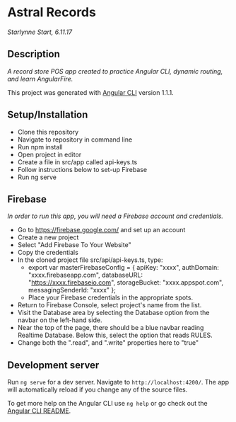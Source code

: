# Astral Records
  _Starlynne Start, 6.11.17_

## Description

_A record store POS app created to practice Angular CLI, dynamic routing, and learn AngularFire._


This project was generated with [Angular CLI](https://github.com/angular/angular-cli) version 1.1.1.

## Setup/Installation
* Clone this repository
* Navigate to repository in command line
* Run npm install
* Open project in editor
* Create a file in src/app called api-keys.ts
* Follow instructions below to set-up Firebase
* Run ng serve

## Firebase

_In order to run this app, you will need a Firebase account and credentials._
* Go to https://firebase.google.com/ and set up an account
* Create a new project
* Select "Add Firebase To Your Website"
* Copy the credentials
* In the cloned project file src/api/api-keys.ts, type:
  * export var masterFirebaseConfig = {
    apiKey: "xxxx",
    authDomain: "xxxx.firebaseapp.com",
    databaseURL: "https://xxxx.firebaseio.com",
    storageBucket: "xxxx.appspot.com",
    messagingSenderId: "xxxx"
  };
  *  Place your Firebase credentials in the appropriate spots.
* Return to Firebase Console, select project's name from the list.
* Visit the Database area by selecting the Database option from the navbar on the left-hand side.
* Near the top of the page, there should be a blue navbar reading Realtime Database. Below this, select the option that reads RULES.
* Change both the ".read", and ".write" properties here to "true"

## Development server

Run `ng serve` for a dev server. Navigate to `http://localhost:4200/`. The app will automatically reload if you change any of the source files.


To get more help on the Angular CLI use `ng help` or go check out the [Angular CLI README](https://github.com/angular/angular-cli/blob/master/README.md).

